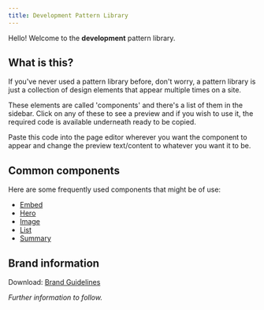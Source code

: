 ```yaml
---
title: Development Pattern Library
---
```


<p>Hello! Welcome to the <strong>development</strong> pattern library.</p>

<h2>What is this?</h2>

<p>If you've never used a pattern library before, don't worry, a pattern library is just a collection of design elements that appear multiple times on a site.</p>

<p>These elements are called 'components' and there's a list of them in the sidebar. Click on any of these to see a preview and if you wish to use it, the required code is available underneath ready to be copied.</p>

<p>Paste this code into the page editor wherever you want the component to appear and change the preview text/content to whatever you want it to be.</p>

<h2>Common components</h2>

<p>Here are some frequently used components that might be of use:</p>

<ul>
    <li><a href="/components/detail/embed">Embed</a></li>
    <li><a href="/components/detail/hero-default">Hero</a></li>
    <li><a href="/components/detail/image">Image</a></li>
    <li><a href="/components/detail/list-default">List</a></li>
    <li><a href="/components/detail/summary-default">Summary</a></li>
</ul>

<h2>Brand information</h2>

<p>Download: <a href="">Brand Guidelines</a></p>

<p><em>Further information to follow.</em></p>